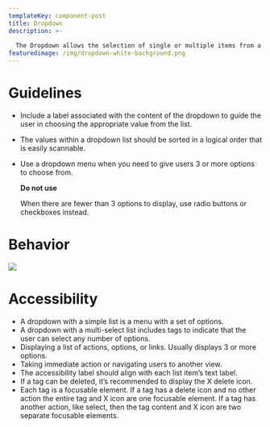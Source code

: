 ```yaml
---
templateKey: component-post
title: Dropdown
description: >-
  
  The Dropdown allows the selection of single or multiple items from a list, which allows the users to choose an option and execute the relevant action.
featuredimage: /img/dropdown-white-background.png
---
```

# **Guidelines**

* Include a label associated with the content of the dropdown to guide the user in choosing the appropriate value from the list.
* The values within a dropdown list should be sorted in a logical order that is easily scannable.
* Use a dropdown menu when you need to give users 3 or more options to choose from.

  **Do not use**

  When there are fewer than 3 options to display, use radio buttons or checkboxes instead.

# **Behavior**

![](/img/dropdo-reorder.png)

# **Accessibility**

* A dropdown with a simple list is a menu with a set of options.
* A dropdown with a multi-select list includes tags to indicate that the user can select any number of options.
* Displaying a list of actions, options, or links. Usually displays 3 or more options.
* Taking immediate action or navigating users to another view.
* The accessibility label should align with each list item’s text label. 
* If a tag can be deleted, it’s recommended to display the X delete icon.
* Each tag is a focusable element. If a tag has a delete icon and no other action the entire tag and X icon are one focusable element. If a tag has another action, like select, then the tag content and X icon are two separate focusable elements.